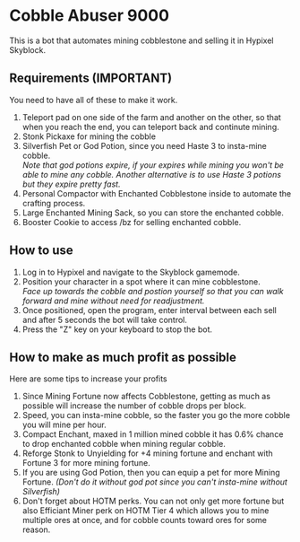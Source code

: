 # Cobble Abuser 9000

This is a bot that automates mining cobblestone and selling it in Hypixel Skyblock.


## Requirements (IMPORTANT)
You need to have all of these to make it work.
<ol>
<li>Teleport pad on one side of the farm and another on the other, so that when you reach the end, you can teleport back and continute mining.</li>
<li>Stonk Pickaxe for mining the cobble</li>
<li>Silverfish Pet or God Potion, since you need Haste 3 to insta-mine cobble.</li>
<i>Note that god potions expire, if your expires while mining you won't be able to mine any cobble. Another alternative is to use Haste 3 potions but they expire pretty fast.</i>
<li>Personal Compactor with Enchanted Cobblestone inside to automate the crafting process.</li>
<li>Large Enchanted Mining Sack, so you can store the enchanted cobble.</li>
<li>Booster Cookie to access /bz for selling enchanted cobble.</li>
</ol>


## How to use
<ol>
<li>Log in to Hypixel and navigate to the Skyblock gamemode.</li>
<li>Position your character in a spot where it can mine cobblestone.</li>
<i>Face up towards the cobble and postion yourself so that you can walk forward and mine without need for readjustment.</i>
<li>Once positioned, open the program, enter interval between each sell and after 5 seconds the bot will take control.</li>
<li>Press the "Z" key on your keyboard to stop the bot.</li>
</ol>


## How to make as much profit as possible
Here are some tips to increase your profits
<ol>
<li>Since Mining Fortune now affects Cobblestone, getting as much as possible will increase the number of cobble drops per block.</li>
<li>Speed, you can insta-mine cobble, so the faster you go the more cobble you will mine per hour.</li>
<li>Compact Enchant, maxed in 1 million mined cobble it has 0.6% chance to drop enchanted cobble when mining regular cobble.</li>
<li>Reforge Stonk to Unyielding for +4 mining fortune and enchant with Fortune 3 for more mining fortune.</li>
<li>If you are using God Potion, then you can equip a pet for more Mining Fortune. <i>(Don't do it without god pot since you can't insta-mine without Silverfish)</i></li>
<li>Don't forget about HOTM perks. You can not only get more fortune but also Efficiant Miner perk on HOTM Tier 4 which allows you to mine multiple ores at once, and for cobble counts toward ores for some reason.</li>
</ol>
